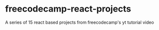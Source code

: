 # freecodecamp-react-projects
 A series of 15 react based projects from freecodecamp's yt tutorial video

